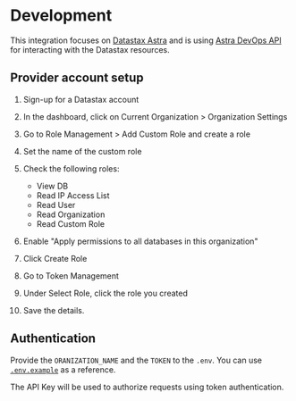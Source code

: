 # Development

This integration focuses on [Datastax Astra](https://astra.datastax.com/) and is
using
[Astra DevOps API](https://docs.datastax.com/en/astra/docs/_attachments/devopsv2.html)
for interacting with the Datastax resources.

## Provider account setup

1. Sign-up for a Datastax account
2. In the dashboard, click on Current Organization > Organization Settings
3. Go to Role Management > Add Custom Role and create a role
4. Set the name of the custom role
5. Check the following roles:


    - View DB
    - Read IP Access List
    - Read User
    - Read Organization
    - Read Custom Role

3. Enable "Apply permissions to all databases in this organization"
4. Click Create Role
5. Go to Token Management
6. Under Select Role, click the role you created
7. Save the details.

## Authentication

Provide the `ORANIZATION_NAME` and the `TOKEN` to the `.env`. You can use
[`.env.example`](../.env.example) as a reference.

The API Key will be used to authorize requests using token authentication.
